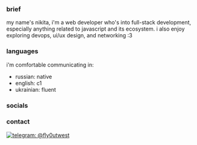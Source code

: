 ### brief

my name's nikita, i'm a web developer who's into full-stack development, especially anything related to javascript and its ecosystem. i also enjoy exploring devops, ui/ux design, and networking :3 

### languages

i'm comfortable communicating in:

- russian: native
- english: c1
- ukrainian: fluent

### socials

### contact
[![telegram: @fly0utwest](https://img.shields.io/badge/Telegram---?logo=telegram&style=for-the-badge&color=blue)](//t.me/fly0utwest)
